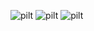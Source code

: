 ![pilt](https://github.com/user-attachments/assets/d934a0d6-2121-405d-834a-cd44c39f9c3c)
![pilt](https://github.com/user-attachments/assets/baf289af-a94a-4e35-b5b5-e6572821d7dc)
![pilt](https://github.com/user-attachments/assets/7cba1206-0e6a-409d-8550-00295ce63947)
